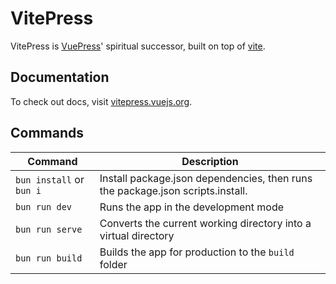 # VitePress

VitePress is [VuePress](https://vuepress.vuejs.org/)' spiritual successor, built on top of [vite](https://github.com/vitejs/vite).

## Documentation

To check out docs, visit [vitepress.vuejs.org](https://vitepress.vuejs.org/).

## Commands

| Command                  | Description                                                                    |
| ------------------------ | ------------------------------------------------------------------------------ |
| `bun install` or `bun i` | Install package.json dependencies, then runs the package.json scripts.install. |
| `bun run dev`            | Runs the app in the development mode                                           |
| `bun run serve`          | Converts the current working directory into a virtual directory                |
| `bun run build`          | Builds the app for production to the `build` folder                            |
